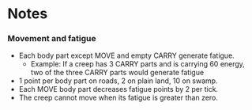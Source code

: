 # Notes

### Movement and fatigue

- Each body part except MOVE and empty CARRY generate fatigue.
  - Example: If a creep has 3 CARRY parts and is carrying 60 energy, two of the three CARRY parts would generate fatigue
- 1 point per body part on roads, 2 on plain land, 10 on swamp.
- Each MOVE body part decreases fatigue points by 2 per tick. 
- The creep cannot move when its fatigue is greater than zero.
